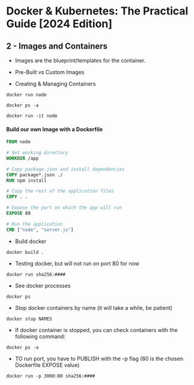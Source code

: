 # Docker & Kubernetes: The Practical Guide [2024 Edition]

## 2 - Images and Containers

- Images are the blueprint/templates for the container.

- Pre-Built vs Custom Images

- Creating & Managing Containers

<!-- Pull node from docker hub -->
```shell
docker run node 
```

<!-- Show container has been created -->
```shell
docker ps -a
```

<!-- Creates an interactive shell for the container -->
<!-- Runs node environment -->
 ```shell
docker run -it node
 ```

#### Build our own Image with a Dockerfile

```dockerfile
FROM node

# Set working directory
WORKDIR /app

# Copy package.json and install dependencies
COPY package*.json ./
RUN npm install

# Copy the rest of the application files
COPY . .

# Expose the port on which the app will run
EXPOSE 80

# Run the application
CMD ["node", "server.js"]
```

- Build docker
 ```shell
docker build .
 ```

- Testing docker, but will not run on port 80 for now
```shell
docker run sha256:####
```


- See docker processes
 ```shell
docker ps
 ```

 - Stop docker containers by name (it will take a while, be patient)
 ```shell
docker stop NAMES
 ```

- If docker container is stopped, you can check containers with the following command:

```shell
docker ps -a
```

- TO run port, you have to PUBLISH with the -p flag (80 is the chosen Dockerfile EXPOSE value)
```shell
docker run -p 3000:80 sha256:####
```

